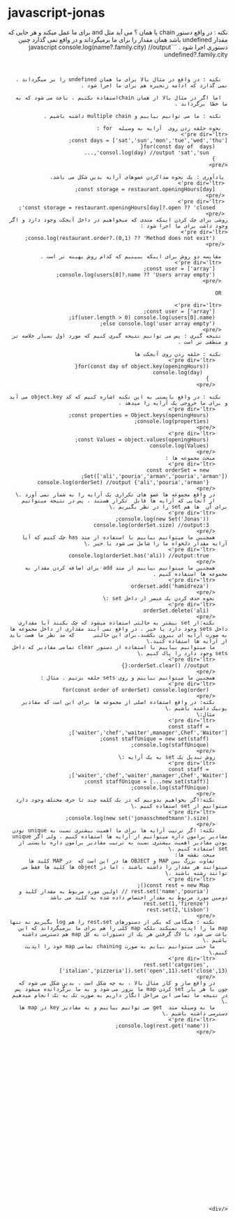 # javascript-jonas
<div dir="rtl" style={code:dir:ltr}>
  نکته : در واقع دستور chain یا همان ؟ می آید مثل and برای  ما عمل میکند و هر جایی که مقدار undefined باشد همان مقدار را برای  ما برمیگرداند و در واقع نمی گذارد  چنین دستوری اجرا شود .
```javascript
  console.log(name?.family.city)
  //output undefined?.family.city

  
```


  نکته : در واقع در مثال بالا برای ما همان undefined را بر میگرداند . نمی گذارد که ادامه زنجیره هم برای ما اجرا شود .
  
  اما اگر در مثال بالا از همان chainاستفاده نکنیم ، باعث می شود که به ما خطا برگرداند .
  
  نکته : ما می توانیم بیاییم و multiple chain داشته باشیم .

  نحوه حلقه زدن روی  آرایه به وسیله  for :‌
<pre dir='ltr'>
const days = ['sat','sun','mon','tue','wed','thu'];
    for(const day of  days){
      consol.log(day) //output 'sat','sun',...
    }
</pre>

 یادآوری : یک نحوه صداکردن عضوهای آرایه بدین شکل می باشد.  
 <pre dir='ltr'>
    const storage = restaurant.openingHours[day];
 </pre>
 <pre dir='ltr'>
    const storage = restaurant.openingHours[day]?.open ?? 'closed';
 </pre>
روشی برای چک کردن اینکه متدی که میخواهیم در داخل آبجکت وجود دارد و اگر وجود داشت برای ما اجرا شود :
<pre dir='ltr'>
    conso.log(restaurant.order?.(0,1) ?? 'Method does not exit');
 </pre>

  مقایسه دو روش برای اینکه ببینیم که کدام روش بهینه تر است . 
  <pre dir='ltr'>
    const user = ['array'];
    console.log(users[0]?.name ?? 'Users array empty');
  </pre>

  OR

  <pre dir='ltr'>
    const user = ['array'];
    if(user.length > 0) console.log(users[0].name);
    else console.log('user array empty');
  </pre>
  نتیجه گیری : پس می توانیم نتیجه گیری کنیم که مورد اول بسیار خلاصه تر و منطقی تر است . 
  
  نکته : حلقه زدن روی آبجکت ها  
    <pre dir='ltr'>
      for(const day of object.key(openingHours)){
        console.log(day)
      }
    </pre>
  
  نکته : در واقع بایستی به این نکته اشاره کنیم که کد object.key می آید و برای ما خروجی یک آرایه را میدهد .
    <pre dir='ltr'>
      const properties = Object.keys(openingHours);
      console.log(properties);
    </pre>
    <pre dir='ltr'>
      const Values = object.values(openingHours);
      console.log(Values)
    </pre>
    مبحث مجموعه ها : 
    <pre dir='ltr'>
      const orderSet = new Set(['ali','pouria','arman','pouria','arman']);
      console.log(orderSet) //output {'ali','pouria','arman'}
    </pre>
    در واقع مجموعه ها عضو های تکراری یک آرایه را به شمار نمی آورد .\
    از آنجایی که آرایه ها قابل  تکرار هستند ، پس در نتیجه میتوانیم برای آن  ها هم set را در نظر بگیریم .\
    <pre dir='ltr'>
      console.log(new Set('Jonas'));
      console.log(orderSet.size) //output:3
    </pre>
    همچنین ما میتوانیم بیاییم با استفاده از متد has چک کنیم که آیا آرایه مقدار دلخواه ما را شامل می شود یا خیر .\
    <pre dir='ltr'>
      console.log(orderSet.has('ali)) //output:true
    </pre>
    همچنین ما میتوانیم بیاییم از متد add برای اضافه کردن مقدار به مجموعه ها استفاده کنیم .
    <pre dir='ltr'>
      orderset.add('hamidreza')
    </pre>
    نحوه حذف کردن یک عنصر از داخل set :\
    <pre dir='ltr'>
      orderSet.delete('ali)
    </pre>
    نکته:از set بیشتر به حالتی استفاده میشود که چک بکنند آیا مقداری داخل sets وجود دارد یا خیر ، در واقع نمی آیند مقداری از داخل مجموعه ها به صورت آرایه ای بیرون بکشند.برای این حالتی      که مد نظر ما هست باید از آرایه ها استفاده کنید.\
    ما میتوانیم بیاییم با استفاده از دستور clear تمامی مقادیر که داخل sets وجود دارد را پاک کنیم .\
    <pre dir='ltr'>
      orderSet.clear() //output:{}
    </pre>
    همچنین ما میتوانیم بیاییم و روی sets حلقه بزنیم . مثال :
    <pre dir='ltr'>
      for(const order of orderSet) console.log(order)
    </pre>
    نکته: در واقع استفاده اصلی از مجموعه ها برای این است که مقادیر یونیک داشته باشیم .\
    مثال:\
    <pre dir='ltr'>
      const staff = ['waiter','chef','waiter',manager',Chef','Waiter'];
      const staffUnique = new set(staff);
      console.log(staffUnique);
    </pre>
    روش تبدیل یک set به یک آرایه :\
    <pre dir='ltr'>
      const staff = ['waiter','chef','waiter',manager',Chef','Waiter'];
      const staffUnique = [...new set(staff)];
      console.log(staffUnique);
    </pre>
    نکته:اگر بخواهیم بدونیم که در یک کلمه چند تا حرف مختلف وجود دارد میتوانیم از set استفاده کنیم .\
    <pre dir='ltr'>
      console.log(new set('jonasschmedtmann').size);
    </pre>
    نکته: اگر ترتیب آرایه ها برای ما اهمیت بیشتری نسبت به unique بودن مقادیر برامون داره میتوانیم از آرایه ها استفاده کنیم . ولی اگر unique بودن مقادیر اهمیت بیشتری نسبت به ترتیب مقادیر برامون داره بایستی از set استفاده کنیم .\
    مبحث نقشه ها:
    تفاوت بزرگ بین MAP و OBJECT ها در این است که  در MAP کلید ها میتوانند هر مقدار را داشته باشند ، اما در object ها کلید ها فقط می توانند رشته باشند .\
    <pre dir='ltr'>
      const rest = new Map();
      rest.set('name','pouria') // اولین مورد مربوط به مقدار کلید و دومین مورد مربوط به مقدار اختصاص داده شده به کلید می باشد
      rest.set(1,'firenze')
      rest.set(2,'Lisbon')
    </pre>
    نکته : هنگامی که یکی از دستورهای rest.set را هم log بگیریم نه تنها map ما را اپدیت نمیکند بلکه map کلی را هم برای ما برمیگرداند که این باعث می شود با لاگ گرفتن هر یک از دستورات به کل map هم دسترسی داشته باشیم .\
    ما حتی میتوانیم بیایم به صورت chaining تمامی map خود را اپدیت کنیم.\
    <pre dir='ltr'>
      rest.set('catgories',['italian','pizzeria']).set('open',11).set('close',13)
    </pre>
    در واقع ساز و کار مثال بالا ، به چه شکل است ، بدین شکل می شود که چون با هر بار set کردن map ما بروز می شود و به ما برگردانده میشود پس در نتیجه ما تمامی این مراحل انگار داریم به صورت تک به تک انجام میدهیم .\
    ما به وسیله متد  get می توانیم بیاییم و به مقادیر key در map ها دسترسی داشته باشیم .\
    <pre dir='ltr'>
      console.log(rest.get('name'));
    </pre>
    
    
    
    
    
    
    
    
    
    
    
     
     
    
    
    
    
    
  
    
    
    
    

    

  
    
</div>
